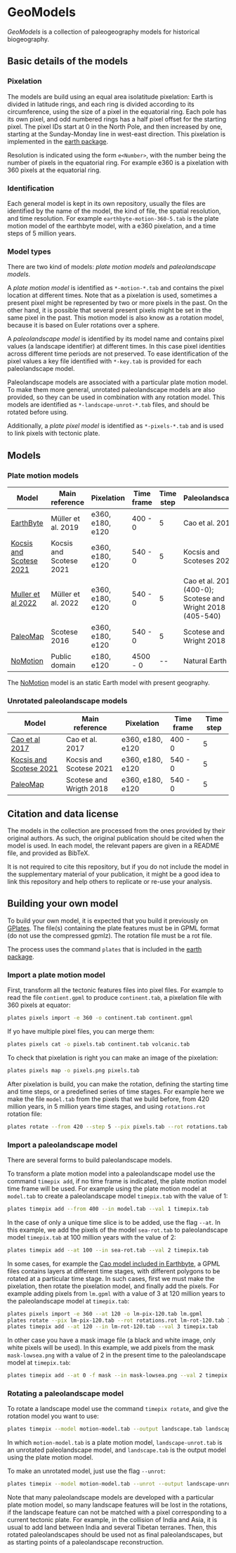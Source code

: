 # GeoModels

*GeoModels* is a collection of paleogeography models
for historical biogeography.

## Basic details of the models

### Pixelation

The models are build using an equal area isolatitude pixelation:
Earth is divided in latitude rings,
and each ring is divided according to its circumference,
using the size of a pixel in the equatorial ring.
Each pole has its own pixel,
and odd numbered rings has a half pixel offset
for the starting pixel.
The pixel IDs start at 0 in the North Pole,
and then increased by one,
starting at the Sunday-Monday line
in west-east direction.
This pixelation is implemented
in the [earth package](https://github.com/js-arias/earth).

Resolution is indicated using the form `e<Number>`,
with the number being the number of pixels
in the equatorial ring.
For example e360 is a pixelation with 360 pixels
at the equatorial ring.

### Identification

Each general model is kept
in its own repository,
usually the files are identified
by the name of the model,
the kind of file,
the spatial resolution,
and time resolution.
For example `earthbyte-motion-360-5.tab`
is the plate motion model
of the earthbyte model,
with a e360 pixelation,
and a time steps of 5 million years.

### Model types

There are two kind of models:
*plate motion models*
and *paleolandscape models*.

A *plate motion model* is identified as `*-motion-*.tab`
and contains the pixel location
at different times.
Note that as a pixelation is used,
sometimes a present pixel might be represented
by two or more pixels in the past.
On the other hand,
it is possible that several present pixels
might be set in the same pixel in the past.
This motion model is also know as a rotation model,
because it is based on Euler rotations over a sphere.

A *paleolandscape model* is identified by its model name
and contains pixel values
(a landscape identifier)
at different times.
In this case pixel identities
across different time periods are not preserved.
To ease identification of the pixel values
a key file identified with `*-key.tab`
is provided for each paleolandscape model.

Paleolandscape models are associated with a particular
plate motion model.
To make them more general,
unrotated paleolandscape models are also provided,
so they can be used in combination
with any rotation model.
This models are identified as `*-landscape-unrot-*.tab` files,
and should be rotated before using.

Additionally,
a *plate pixel model* is identified as `*-pixels-*.tab`
and is used to link pixels
with tectonic plate.

## Models

### Plate motion models

Model                         | Main reference |      Pixelation | Time frame | Time step | Paleolandscape
----------------------------- | -------------- | --------------- | ---------- | --------- | ---------------
[EarthByte](https://github.com/js-arias/gm-earthbyte) | Müller et al. 2019 | e360, e180, e120 |    400 - 0 |         5 | Cao et al. 2017
[Kocsis and Scotese 2021](https://github.com/js-arias/gm-kocsis)  | Kocsis and Scotese 2021 | e360, e180, e120 | 540 - 0 | 5 | Kocsis and Scoteses 2021
[Muller et al 2022](https://github.com/js-arias/gm-muller-2022) | Müller et al. 2022 | e360, e180, e120 |    540 - 0 |         5 | Cao et al. 2017 (400-0); Scotese and Wright 2018 (405-540)
[PaleoMap](https://github.com/js-arias/gm-paleomap)   | Scotese 2016  | e360, e180, e120 |    540 - 0 | 5 | Scotese and Wright 2018
[NoMotion](https://github.com/js-arias/gm-nomotion)   | Public domain |       e180, e120 |   4500 - 0 |        -- | Natural Earth

The [NoMotion](https://github.com/js-arias/gm-nomotion) model
is an static Earth model with present geography.

### Unrotated paleolandscape models

Model | Main reference | Pixelation | Time frame | Time step
----- | -------------- | ---------- | ---------- | ---------
[Cao et al 2017](https://github.com/js-arias/gml-cao) | Cao et al. 2017 | e360, e180, e120 | 400 - 0 | 5
[Kocsis and Scotese 2021](https://github.com/js-arias/gml-kocsis) | Kocsis and Scotese 2021 | e360, e180, e120 | 540 - 0 | 5
[PaleoMap](https://github.com/js-arias/gml-paleomap)  | Scotese and Wrigth 2018 | e360, e180, e120 | 540 - 0 | 5

## Citation and data license

The models in the collection
are processed from the ones provided by their original authors.
As such,
the original publication should be cited when the model is used.
In each model,
the relevant papers are given in a README file,
and provided as BibTeX.

It is not required to cite this repository,
but if you do not include the model in the supplementary material
of your publication,
it might be a good idea to link this repository
and help others to replicate or re-use your analysis.

## Building your own model

To build your own model,
it is expected that you build it previously on [GPlates](https://www.gplates.org/).
The file(s) containing the plate features
must be in GPML format
(do not use the compressed gpmlz).
The rotation file must be a rot file.

The process uses the command `plates`
that is included in the [earth package](https://github.com/js-arias/earth).

### Import a plate motion model

First,
transform all the tectonic features files
into pixel files.
For example to read the file `contient.gpml`
to produce `continent.tab`,
a pixelation file with 360 pixels at equator:

```bash
plates pixels import -e 360 -o continent.tab continent.gpml
```

If yo have multiple pixel files,
you can merge them:

```bash
plates pixels cat -o pixels.tab continent.tab volcanic.tab
```

To check that pixelation is right
you can make an image of the pixelation:

```bash
plates pixels map -o pixels.png pixels.tab
```

After pixelation is build,
you can make the rotation,
defining the starting time and time steps,
or a predefined series of time stages.
For example here we make the file `model.tab`
from the pixels that we build before,
from 420 million years,
in 5 million years time stages,
and using `rotations.rot` rotation file:

```bash
plates rotate --from 420 --step 5 --pix pixels.tab --rot rotations.tab model.tab
```

### Import a paleolandscape model

There are several forms to build paleolandscape models.

To transform a plate motion model into
a paleolandscape model
use the command `timepix add`,
if no time frame is indicated,
the plate motion model time frame will be used.
For example using the plate motion model at `model.tab`
to create a paleolandscape model `timepix.tab`
with the value of 1:

```bash
plates timepix add --from 400 --in model.tab --val 1 timepix.tab
```

In the case of only a unique time slice is to be added,
use the flag `--at`.
In this example,
we add the pixels of the model `sea-rot.tab`
to paleolandscape model `timepix.tab`
at 100 million years
with the value of 2:

```bash
plates timepix add --at 100 --in sea-rot.tab --val 2 timepix.tab
```

In some cases,
for example the [Cao model included in Earthbyte](https://www.earthbyte.org/gplates-2-3-software-and-data-sets/),
a GPML files contains layers
at different time stages,
with different polygons to be rotated
at a particular time stage.
In such cases,
first we must make the pixelation,
then rotate the pixelation model,
and finally add the pixels.
For example adding pixels from `lm.gpml`
with a value of 3
at 120 million years
to the paleolandscape model at `timepix.tab`:

```bash
plates pixels import -e 360 --at 120 -o lm-pix-120.tab lm.gpml
plates rotate --pix lm-pix-120.tab --rot rotations.rot lm-rot-120.tab 120
plates timepix add --at 120 --in lm-rot-120.tab --val 3 timepix.tab
```

In other case
you have a mask image file
(a black and white image,
only white pixels will be used).
In this example,
we add pixels from the mask `mask-lowsea.png`
with a value of 2
in the present time
to the paleolandscape model at `timepix.tab`:

```bash
plates timepix add --at 0 -f mask --in mask-lowsea.png --val 2 timepix.tab
```

### Rotating a paleolandscape model

To rotate a landscape model use the command `timepix rotate`,
and give the rotation model you want to use:

```bash
plates timepix --model motion-model.tab --output landscape.tab landscape-unrot.tab
```

In which `motion-model.tab` is a plate motion model,
`landscape-unrot.tab` is an unrotated paleolandscape model,
and `landscape.tab` is the output model using the plate motion model.

To make an unrotated model,
just use the flag `--unrot`:

```bash
plates timepix --model motion-model.tab --unrot --output landscape-unrot.tab landscape.tab
```

Note that many paleolandscape models are developed
with a particular plate motion model,
so many landscape features will be lost in the rotations,
if the landscape feature can not be matched
with a pixel corresponding to a current tectonic plate.
For example,
in the collision of India and Asia,
it is usual to add land between India and several Tibetan terranes.
Then,
this rotated paleolandscapes
should be used not as final paleolandscapes,
but as starting points of a paleolandscape reconstruction.
